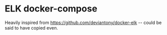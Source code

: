 # ELK docker-compose

Heavily inspired from https://github.com/deviantony/docker-elk -- could be said to have copied even.
